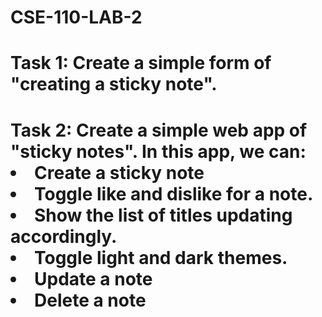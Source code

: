 # CSE-110-LAB-2
<h1> Task 1: Create a simple form of "creating a sticky note".

<h1> Task 2: Create a simple web app of "sticky notes". In this app, we can: 
<li> Create a sticky note
<li> Toggle like and dislike for a note. 
<li> Show the list of titles updating accordingly.
<li> Toggle light and dark themes.
<li> Update a note
<li> Delete a note
